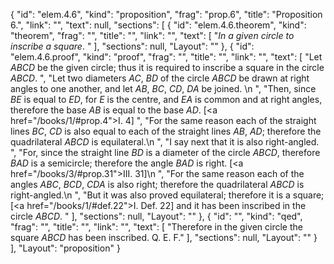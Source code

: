 {
  "id": "elem.4.6",
  "kind": "proposition",
  "frag": "prop.6",
  "title": "Proposition 6.",
  "link": "",
  "text": null,
  "sections": [
    {
      "id": "elem.4.6.theorem",
      "kind": "theorem",
      "frag": "",
      "title": "",
      "link": "",
      "text": [
        "<var>In a given circle to inscribe a square</var>. "
      ],
      "sections": null,
      "Layout": ""
    },
    {
      "id": "elem.4.6.proof",
      "kind": "proof",
      "frag": "",
      "title": "",
      "link": "",
      "text": [
        "Let <var>ABCD</var> be the given circle; thus it is required to inscribe a square in the circle <var>ABCD</var>. ",
        "Let two diameters <var>AC</var>, <var>BD</var> of the circle <var>ABCD</var> be drawn at right angles to one another, and let <var>AB</var>, <var>BC</var>, <var>CD</var>, <var>DA</var> be joined. \n      ",
        "Then, since <var>BE</var> is equal to <var>ED</var>, for <var>E</var> is the centre, and <var>EA</var> is common and at right angles, therefore the base <var>AB</var> is equal to the base <var>AD</var>. [<a href=\"/books/1/#prop.4\">I. 4</a>] ",
        "For the same reason each of the straight lines <var>BC</var>, <var>CD</var> is also equal to each of the straight lines <var>AB</var>, <var>AD</var>; therefore the quadrilateral <var>ABCD</var> is equilateral.\n      ",
        "I say next that it is also right-angled. ",
        "For, since the straight line <var>BD</var> is a diameter of the circle <var>ABCD</var>, therefore <var>BAD</var> is a semicircle; therefore the angle <var>BAD</var> is right. [<a href=\"/books/3/#prop.31\">III. 31</a>]\n      ",
        "For the same reason each of the angles <var>ABC</var>, <var>BCD</var>, <var>CDA</var> is also right; therefore the quadrilateral <var>ABCD</var> is right-angled.\n      ",
        "But it was also proved equilateral; therefore it is a square; [<a href=\"/books/1/#def.22\">I. Def. 22</a>] and it has been inscribed in the circle <var>ABCD</var>. "
      ],
      "sections": null,
      "Layout": ""
    },
    {
      "id": "",
      "kind": "qed",
      "frag": "",
      "title": "",
      "link": "",
      "text": [
        "Therefore in the given circle the square <var>ABCD</var> has been inscribed. Q. E. F."
      ],
      "sections": null,
      "Layout": ""
    }
  ],
  "Layout": "proposition"
}
